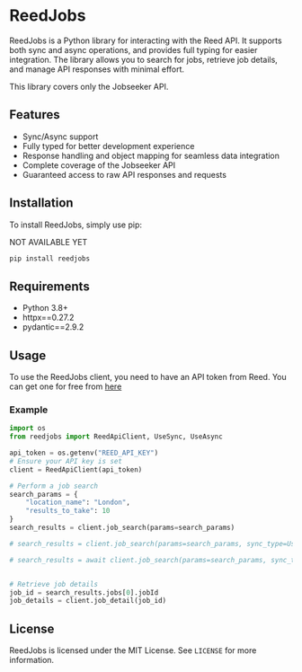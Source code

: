 # ReedJobs

ReedJobs is a Python library for interacting with the Reed API. It supports both sync and async operations, and provides full typing for easier integration. The library allows you to search for jobs, retrieve job details, and manage API responses with minimal effort.

This library covers only the Jobseeker API.

## Features

- Sync/Async support
- Fully typed for better development experience
- Response handling and object mapping for seamless data integration
- Complete coverage of the Jobseeker API
- Guaranteed access to raw API responses and requests

## Installation

To install ReedJobs, simply use pip:

NOT AVAILABLE YET
```bash
pip install reedjobs
```

## Requirements

- Python 3.8+
- httpx==0.27.2
- pydantic==2.9.2

## Usage

To use the ReedJobs client, you need to have an API token from Reed. You can get one for free from [here](https://www.reed.co.uk/developers/Jobseeker)

### Example

```python
import os
from reedjobs import ReedApiClient, UseSync, UseAsync

api_token = os.getenv("REED_API_KEY")  
# Ensure your API key is set
client = ReedApiClient(api_token)

# Perform a job search
search_params = {
    "location_name": "London",
    "results_to_take": 10
}
search_results = client.job_search(params=search_params)

# search_results = client.job_search(params=search_params, sync_type=UseSync)

# search_results = await client.job_search(params=search_params, sync_type=UseAsync)


# Retrieve job details
job_id = search_results.jobs[0].jobId
job_details = client.job_detail(job_id)
```


## License

ReedJobs is licensed under the MIT License. See `LICENSE` for more information.
